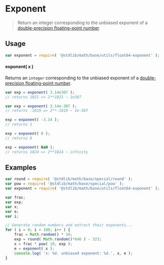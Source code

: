 Exponent
===
> Return an integer corresponding to the unbiased exponent of a [double-precision floating-point number][ieee754].


<!-- <usage> -->
## Usage

``` javascript
var exponent = require( '@stdlib/math/base/utils/float64-exponent' );
```

#### exponent( x )

Returns an `integer` corresponding to the unbiased exponent of a [double-precision floating-point number][ieee754].

``` javascript
var exp = exponent( 3.14e307 );
// returns 1021 => 2**1021 ~ 1e307

var exp = exponent( 3.14e-307 );
// returns -1019 => 2**-1019 ~ 1e-307

exp = exponent( -3.14 );
// returns 1

exp = exponent( 0 );
// returns 0

exp = exponent( NaN );
// returns 1024 => 2**1024 ~ infinity
```
<!-- </usage> -->

<!-- <examples> -->
## Examples

``` javascript
var round = require( '@stdlib/math/base/special/round' );
var pow = require( '@stdlib/math/base/special/pow' );
var exponent = require( '@stdlib/math/base/utils/float64-exponent' );

var frac;
var exp;
var x;
var e;
var i;

// Generate random numbers and extract their exponents...
for ( i = 0; i < 100; i++ ) {
	frac = Math.random() * 10;
	exp = round( Math.random()*646 ) - 323;
	x = frac * pow( 10, exp );
	e = exponent( x );
	console.log( 'x: %d. unbiased exponent: %d.', x, e );
}
```
<!-- </examples> -->

<!-- <links> -->
[ieee754]: https://en.wikipedia.org/wiki/IEEE_754-1985
<!-- </links> -->
